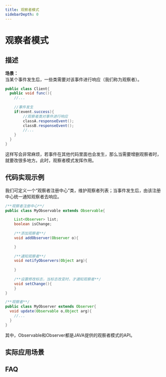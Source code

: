 ```yaml
---
title: 观察者模式
sidebarDepth: 0
---
```


# 观察者模式

## 描述

**场景：**  
当某个事件发生后，一些类需要对该事件进行响应（我们称为观察者）。
```java
public class Client{
  public void func(){
    //...
    
    //事件发生
    if(event.success){
        //观察者类对事件进行响应
        classA.responseEvent();
        classB.responseEvent();
        //...
    }
  }
}
```
这样写会非常麻烦，若事件在其他代码里面也会发生，那么当需要增删观察者时，就要改很多地方。此时，观察者模式发挥作用。

## 代码实现示例

我们可定义一个“观察者注册中心”类，维护观察者列表；当事件发生后，由该注册中心统一通知观察者去响应。
```java
/**观察者注册中心**/
public class MyObservable extends Observable{

    List<Observer> list;
    boolean isChange;
    
    /**添加观察者**/
    void addObserver(Observer o){

    }
    
    /**通知观察者**/
    void notifyObservers(Object arg){
    
    }
    
    /**设置修改标志，当标志改变时，才通知观察者**/
    void setChange(){
    }
}

/**观察者**/
public class MyObserver extends Observer{
  void update(Observable o,Object arg){
    //...
  }
}

```
其中，Observable和Observer都是JAVA提供的观察者模式的API。

## 实际应用场景

## FAQ